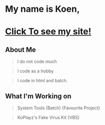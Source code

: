 # My name is Koen,

# [Click To see my site!](https://koplayz.github.io/site/)

## About Me
> I do not code much

> I code as a hobby

>I code in html and batch.
## What I'm Working on
> System Tools (Batch) {Favourite Project}

> KoPlayz's Fake Virus Kit (VBS)


